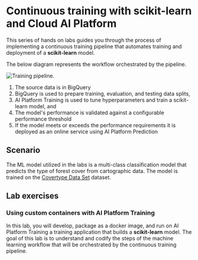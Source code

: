 # Continuous training with scikit-learn and Cloud AI Platform

This series of hands on labs guides you through the process of implementing a continuous training pipeline that automates training and deployment of a **scikit-learn** model. 

The below diagram represents the workflow orchestrated by the pipeline.

![Training pipeline](/images/kfp-caip.png).

1. The source data is in BigQuery
2. BigQuery is used to prepare training, evaluation, and testing data splits, 
3. AI Platform Training is used to tune hyperparameters and train a scikit-learn model, and
4. The model's performance is validated against a configurable performance threshold
4. If the model meets or exceeds the performance requirements it is deployed as an online service using AI Platform Prediction

## Scenario
The ML model utilized in the labs  is a multi-class classification model that predicts the type of forest cover from cartographic data. The model is trained on the [Covertype Data Set](/datasets/covertype/README.md) dataset.

## Lab exercises
### Using custom containers with AI Platform Training
In this lab, you will develop, package as a docker image, and run on AI Platform Training a training application that builds a **scikit-learn** model. The goal of this lab is to understand and codify the steps of the machine learning workflow that will be orchestrated by the continuous training pipeline.


